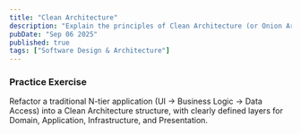 ```yaml
---
title: "Clean Architecture"
description: "Explain the principles of Clean Architecture (or Onion Architecture). Discuss the dependency rule and how it promotes separation of concerns."
pubDate: "Sep 06 2025"
published: true
tags: ["Software Design & Architecture"]
---
```


### Practice Exercise

Refactor a traditional N-tier application (UI -> Business Logic -> Data Access) into a Clean Architecture structure, with clearly defined layers for Domain, Application, Infrastructure, and Presentation.
